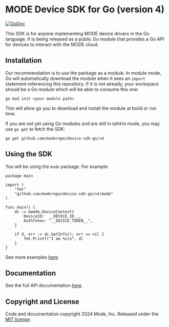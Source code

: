 # MODE Device SDK for Go (version 4)

[![GoDoc](https://pkg.go.dev/github.com/moderepo/device-sdk-go/v4?status.svg)](https://pkg.go.dev/github.com/moderepo/device-sdk-go/v4)

This SDK is for anyone implementing MODE device drivers in the Go language. It is
being released as a public Go module that provides a Go API for devices to interact with the MODE cloud.


## Installation

Our recommendation is to use the package as a module. In module mode, Go will
automatically download the module when it sees an `import` statement
referencing this repository. If it is not already, your workspace should be a
Go module which will be able to consume this one:

```
go mod init <your module path>
```

This will allow go you to download and install the module at build or run time.

If you are not yet using Go modules and are still in `GOPATH` mode, you may use
`go get` to fetch the SDK:

```
go get github.com/moderepo/device-sdk-go/v4
```

## Using the SDK

You will be using the `mode` package. For example:
```
package main

import (
    "fmt"
    "github.com/moderepo/device-sdk-go/v4/mode"
)

func main() {
    dc := &mode.DeviceContext{
        DeviceID:  __DEVICE_ID__,
        AuthToken: "__DEVICE_TOKEN__",
    }

    if d, err := dc.GetInfo(); err == nil {
        fmt.Printf("I am %v\n", d)
    }
}
```

See more examples [here](https://github.com/moderepo/device-sdk-go/blob/master/v4/examples).


## Documentation

See the full API documentation [here](https://pkg.go.dev/github.com/moderepo/device-sdk-go/v4).


## Copyright and License

Code and documentation copyright 2024 Mode, Inc. Released under the [MIT license](https://github.com/moderepo/device-sdk-go/blob/master/v4/LICENSE).
